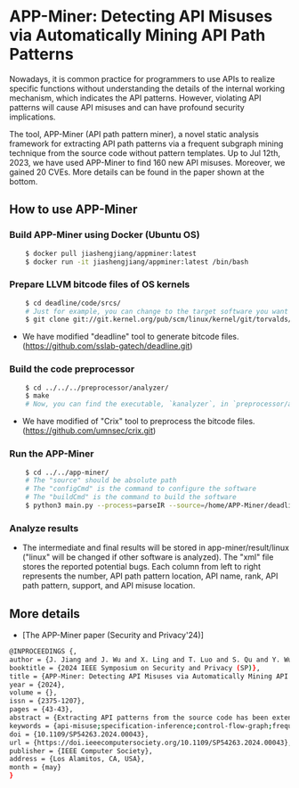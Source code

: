 # APP-Miner: Detecting API Misuses via Automatically Mining API Path Patterns 

Nowadays, it is common practice for programmers to use APIs to realize specific functions without understanding the details of the internal working mechanism, which indicates the API patterns. However, violating API patterns will cause API misuses and can have profound security implications.

The tool, APP-Miner (API path pattern miner), a novel static analysis framework for extracting API path patterns via a frequent subgraph mining technique from the source code without pattern templates. Up to Jul 12th, 2023, we have used APP-Miner to find 160 new API misuses. Moreover, we gained 20 CVEs. More details can be found in the paper shown at the bottom.

## How to use APP-Miner

### Build APP-Miner using Docker (Ubuntu OS)
```sh
	$ docker pull jiashengjiang/appminer:latest
	$ docker run -it jiashengjiang/appminer:latest /bin/bash
```

### Prepare LLVM bitcode files of OS kernels
```sh
	$ cd deadline/code/srcs/
	# Just for example, you can change to the target software you want
	$ git clone git://git.kernel.org/pub/scm/linux/kernel/git/torvalds/linux.git
```

* We have modified "deadline" tool to generate bitcode files. (https://github.com/sslab-gatech/deadline.git)

### Build the code preprocessor
```sh 
	$ cd ../../../preprocessor/analyzer/
	$ make 
	# Now, you can find the executable, `kanalyzer`, in `preprocessor/analyzer/build/lib/`
```

* We have modified of "Crix" tool to preprocess the bitcode files. (https://github.com/umnsec/crix.git)

### Run the APP-Miner
```sh
	$ cd ../../app-miner/
	# The "source" should be absolute path
	# The "configCmd" is the command to configure the software
	# The "buildCmd" is the command to build the software 
	$ python3 main.py --process=parseIR --source=/home/APP-Miner/deadline/code/srcs/linux --configCmd="make allyesconfig" --buildCmd="make"
```

### Analyze results

* The intermediate and final results will be stored in app-miner/result/linux ("linux" will be changed if other software is analyzed). The "xml" file stores the reported potential bugs. Each column from left to right represents the number, API path pattern location, API name, rank, API path pattern, support, and API misuse location.

## More details
* [The APP-Miner paper (Security and Privacy'24)]
```sh
@INPROCEEDINGS {,
author = {J. Jiang and J. Wu and X. Ling and T. Luo and S. Qu and Y. Wu},
booktitle = {2024 IEEE Symposium on Security and Privacy (SP)},
title = {APP-Miner: Detecting API Misuses via Automatically Mining API Path Patterns},
year = {2024},
volume = {},
issn = {2375-1207},
pages = {43-43},
abstract = {Extracting API patterns from the source code has been extensively employed to detect API misuses. However, recent studies manually provide pattern templates as prerequisites, requiring prior software knowledge and limiting their extraction scope. This paper presents APP-Miner (API path pattern miner), a novel static analysis framework for extracting API path patterns via a frequent subgraph mining technique without pattern templates. The critical insight is that API patterns usually consist of APIs&#x27; data-related operations and are commonplace. Therefore, we define API paths as the control flow graphs composed of APIs&#x27; data-related operations, and thereby the maximum frequent subgraphs of the API paths are the probable API path patterns. We implemented APP-Miner and extensively evaluated it on four widely used open-source software: Linux kernel, OpenSSL, FFmpeg, and Apache httpd. We found 116, 35, 3, and 3 new API misuses from the above systems, respectively. Moreover, we gained 19 CVEs.},
keywords = {api-misuse;specification-inference;control-flow-graph;frequent-subgraph-mining;static-analysis},
doi = {10.1109/SP54263.2024.00043},
url = {https://doi.ieeecomputersociety.org/10.1109/SP54263.2024.00043},
publisher = {IEEE Computer Society},
address = {Los Alamitos, CA, USA},
month = {may}
}

```
